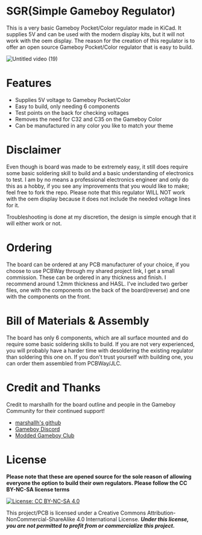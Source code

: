 # SGR(Simple Gameboy Regulator)
This is a very basic Gameboy Pocket/Color regulator made in KiCad. It supplies 5V and can be used with the modern display kits, but it will not work with the oem display. The reason for the creation of this regulator is to offer an open source Gameboy Pocket/Color regulator that is easy to build.

![Untitled video (19)](https://github.com/user-attachments/assets/7794e26a-479b-45be-ae0b-48362cb1e073)




# Features
- Supplies 5V voltage to Gameboy Pocket/Color
- Easy to build, only needing 6 components
- Test points on the back for checking voltages
- Removes the need for C32 and C35 on the Gameboy Color
- Can be manufactured in any color you like to match your theme

# Disclaimer
Even though is board was made to be extremely easy, it still does require some basic soldering skill to build and a basic understanding of electronics to test. I am by no means a professional electronics engineer and only do this as a hobby, if you see any improvements that you would like to make; feel free to fork the repo. Please note that this regulator WILL NOT work with the oem display because it does not include the needed voltage lines for it.

Troubleshooting is done at my discretion, the design is simple enough that it will either work or not.

# Ordering

The board can be ordered at any PCB manufacturer of your choice, if you choose to use PCBWay through my shared project link, I get a small commission. These can be ordered in any thickness and finish. I recommend around 1.2mm thickness and HASL. I've included two gerber files, one with the components on the back of the board(reverse) and one with the components on the front. 

# Bill of Materials & Assembly
The board has only 6 components, which are all surface mounted and do require some basic soldering skills to build. If you are not very experienced, you will probably have a harder time with desoldering the existing regulator than soldering this one on. If you don't trust yourself with building one, you can order them assembled from PCBWay/JLC.


# Credit and Thanks

Credit to marshallh for the board outline and people in the Gameboy Community for their continued support!

- [marshallh's github](https://github.com/marshallh/gbpp/tree/main)
- [Gameboy Discord](https://discord.gg/xywcXQVD)
- [Modded Gameboy Club](https://discord.gg/79MY8BsW)


# License

**Please note that these are opened source for the sole reason of allowing everyone the option to build their own regulators. Please follow the CC BY-NC-SA license terms**

 [![License: CC BY-NC-SA 4.0](https://licensebuttons.net/l/by-nc-sa/4.0/80x15.png)](https://creativecommons.org/licenses/by-nc-sa/4.0/)
 
This project/PCB is licensed under a Creative Commons Attribution-NonCommercial-ShareAlike 4.0 International License. ***Under this license, you are not permitted to profit from or commercialize this project.***
